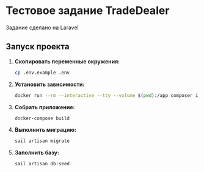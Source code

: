 # Тестовое задание TradeDealer

Задание сделано на Laravel

## Запуск проекта

1. **Скопировать переменные окружения:**
   ```bash
   cp .env.example .env

2. **Установить зависимости:**
   ```bash
   docker run --rm --interactive --tty --volume $(pwd):/app composer install --ignore-platform-reqs --no-scripts

3. **Собрать приложение:**
   ```bash
   docker-compose build
   
4. **Выполнить миграцию:**
   ```bash
   sail artisan migrate

5. **Заполнить базу:**
   ```bash
   sail artisan db:seed
